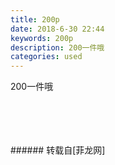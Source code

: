 ```yaml
---
title: 200p
date: 2018-6-30 22:44
keywords: 200p
description: 200一件哦  
categories: used
---
```

<td class="t_f" id="postmessage_1467457">

200一件哦  <br/>
<img alt="" border="0" class="zoom" data-cf-modified-fef0b66a296bd297a335b11c-="" file="http://www.flw.ph/data/appbyme/upload/image/201806/30/Uj66VBeNKm0l.jpg" id="aimg_zqKQH" lazyloadthumb="1" onclick="" onmouseover="" src="http://www.flw.ph/data/appbyme/upload/image/201806/30/Uj66VBeNKm0l.jpg"/><br/>
<br/>
<img alt="" border="0" class="zoom" data-cf-modified-fef0b66a296bd297a335b11c-="" file="http://www.flw.ph/data/appbyme/upload/image/201806/30/TEWDnTRJsTVy.jpg" id="aimg_hryOO" lazyloadthumb="1" onclick="" onmouseover="" src="http://www.flw.ph/data/appbyme/upload/image/201806/30/TEWDnTRJsTVy.jpg"/><br/>
<br/>
<img alt="" border="0" class="zoom" data-cf-modified-fef0b66a296bd297a335b11c-="" file="http://www.flw.ph/data/appbyme/upload/image/201806/30/U3o8HniOqCh1.jpg" id="aimg_Otj4B" lazyloadthumb="1" onclick="" onmouseover="" src="http://www.flw.ph/data/appbyme/upload/image/201806/30/U3o8HniOqCh1.jpg"/><br/>
<br/>
<img alt="" border="0" class="zoom" data-cf-modified-fef0b66a296bd297a335b11c-="" file="http://www.flw.ph/data/appbyme/upload/image/201806/30/vn8fmqmSJgAk.jpg" id="aimg_bhGeZ" lazyloadthumb="1" onclick="" onmouseover="" src="http://www.flw.ph/data/appbyme/upload/image/201806/30/vn8fmqmSJgAk.jpg"/><br/>
<br/>
</td>
###### 转载自[菲龙网]